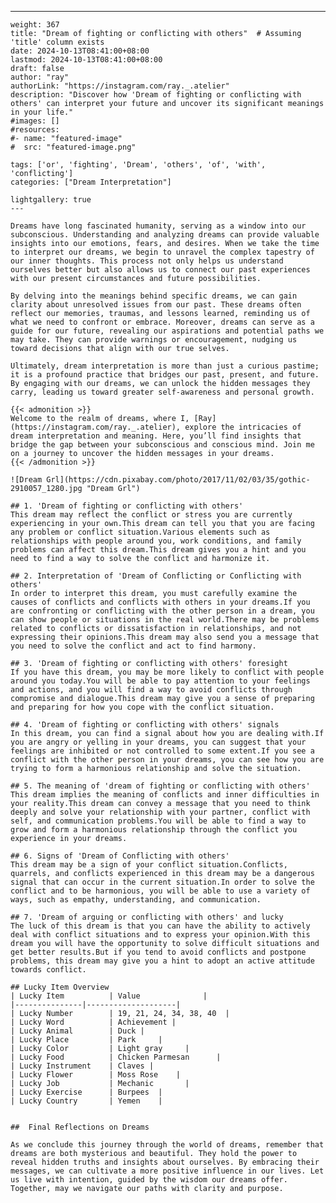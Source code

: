 ---
    weight: 367
    title: "Dream of fighting or conflicting with others"  # Assuming 'title' column exists
    date: 2024-10-13T08:41:00+08:00
    lastmod: 2024-10-13T08:41:00+08:00
    draft: false
    author: "ray"
    authorLink: "https://instagram.com/ray._.atelier"
    description: "Discover how 'Dream of fighting or conflicting with others' can interpret your future and uncover its significant meanings in your life."
    #images: []
    #resources:
    #- name: "featured-image"
    #  src: "featured-image.png"
    
    tags: ['or', 'fighting', 'Dream', 'others', 'of', 'with', 'conflicting']
    categories: ["Dream Interpretation"]
    
    lightgallery: true
    ---
    
    Dreams have long fascinated humanity, serving as a window into our subconscious. Understanding and analyzing dreams can provide valuable insights into our emotions, fears, and desires. When we take the time to interpret our dreams, we begin to unravel the complex tapestry of our inner thoughts. This process not only helps us understand ourselves better but also allows us to connect our past experiences with our present circumstances and future possibilities.
    
    By delving into the meanings behind specific dreams, we can gain clarity about unresolved issues from our past. These dreams often reflect our memories, traumas, and lessons learned, reminding us of what we need to confront or embrace. Moreover, dreams can serve as a guide for our future, revealing our aspirations and potential paths we may take. They can provide warnings or encouragement, nudging us toward decisions that align with our true selves.
    
    Ultimately, dream interpretation is more than just a curious pastime; it is a profound practice that bridges our past, present, and future. By engaging with our dreams, we can unlock the hidden messages they carry, leading us toward greater self-awareness and personal growth.
    
    {{< admonition >}}
    Welcome to the realm of dreams, where I, [Ray](https://instagram.com/ray._.atelier), explore the intricacies of dream interpretation and meaning. Here, you’ll find insights that bridge the gap between your subconscious and conscious mind. Join me on a journey to uncover the hidden messages in your dreams.
    {{< /admonition >}}
    
    ![Dream Grl](https://cdn.pixabay.com/photo/2017/11/02/03/35/gothic-2910057_1280.jpg "Dream Grl")
    
    ## 1. 'Dream of fighting or conflicting with others'
    This dream may reflect the conflict or stress you are currently experiencing in your own.This dream can tell you that you are facing any problem or conflict situation.Various elements such as relationships with people around you, work conditions, and family problems can affect this dream.This dream gives you a hint and you need to find a way to solve the conflict and harmonize it.
    
    ## 2. Interpretation of 'Dream of Conflicting or Conflicting with others'
    In order to interpret this dream, you must carefully examine the causes of conflicts and conflicts with others in your dreams.If you are confronting or conflicting with the other person in a dream, you can show people or situations in the real world.There may be problems related to conflicts or dissatisfaction in relationships, and not expressing their opinions.This dream may also send you a message that you need to solve the conflict and act to find harmony.
    
    ## 3. 'Dream of fighting or conflicting with others' foresight
    If you have this dream, you may be more likely to conflict with people around you today.You will be able to pay attention to your feelings and actions, and you will find a way to avoid conflicts through compromise and dialogue.This dream may give you a sense of preparing and preparing for how you cope with the conflict situation.
    
    ## 4. 'Dream of fighting or conflicting with others' signals
    In this dream, you can find a signal about how you are dealing with.If you are angry or yelling in your dreams, you can suggest that your feelings are inhibited or not controlled to some extent.If you see a conflict with the other person in your dreams, you can see how you are trying to form a harmonious relationship and solve the situation.
    
    ## 5. The meaning of 'dream of fighting or conflicting with others'
    This dream implies the meaning of conflicts and inner difficulties in your reality.This dream can convey a message that you need to think deeply and solve your relationship with your partner, conflict with self, and communication problems.You will be able to find a way to grow and form a harmonious relationship through the conflict you experience in your dreams.
    
    ## 6. Signs of 'Dream of Conflicting with others'
    This dream may be a sign of your conflict situation.Conflicts, quarrels, and conflicts experienced in this dream may be a dangerous signal that can occur in the current situation.In order to solve the conflict and to be harmonious, you will be able to use a variety of ways, such as empathy, understanding, and communication.
    
    ## 7. 'Dream of arguing or conflicting with others' and lucky
    The luck of this dream is that you can have the ability to actively deal with conflict situations and to express your opinion.With this dream you will have the opportunity to solve difficult situations and get better results.But if you tend to avoid conflicts and postpone problems, this dream may give you a hint to adopt an active attitude towards conflict.
    
    ## Lucky Item Overview
    | Lucky Item          | Value              |
    |---------------|--------------------|
    | Lucky Number        | 19, 21, 24, 34, 38, 40  |
    | Lucky Word          | Achievement |
    | Lucky Animal        | Duck |
    | Lucky Place         | Park     |
    | Lucky Color         | Light gray     |
    | Lucky Food          | Chicken Parmesan      |
    | Lucky Instrument    | Claves |
    | Lucky Flower        | Moss Rose    |
    | Lucky Job           | Mechanic       |
    | Lucky Exercise      | Burpees  |
    | Lucky Country       | Yemen    |
    
    
    ##  Final Reflections on Dreams
    
    As we conclude this journey through the world of dreams, remember that dreams are both mysterious and beautiful. They hold the power to reveal hidden truths and insights about ourselves. By embracing their messages, we can cultivate a more positive influence in our lives. Let us live with intention, guided by the wisdom our dreams offer. Together, may we navigate our paths with clarity and purpose.
    